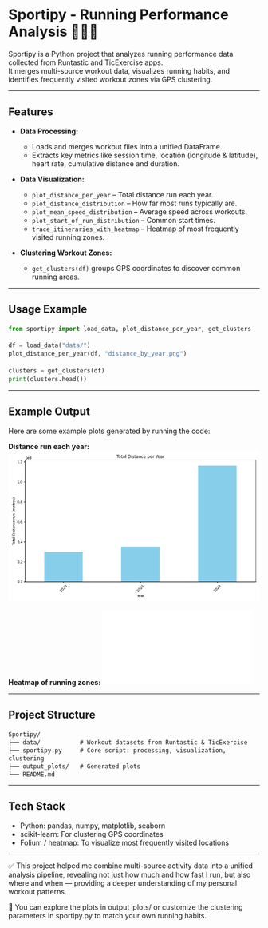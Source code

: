 # Sportipy - Running Performance Analysis 🏃🏻‍♂️

Sportipy is a Python project that analyzes running performance data collected from Runtastic and TicExercise apps.  
It merges multi-source workout data, visualizes running habits, and identifies frequently visited workout zones via GPS clustering.

---

## Features

- **Data Processing:**  
  - Loads and merges workout files into a unified DataFrame.
  - Extracts key metrics like session time, location (longitude & latitude), heart rate, cumulative distance and duration.

- **Data Visualization:**  
  - `plot_distance_per_year` – Total distance run each year.
  - `plot_distance_distribution` – How far most runs typically are.
  - `plot_mean_speed_distribution` – Average speed across workouts.
  - `plot_start_of_run_distribution` – Common start times.
  - `trace_itineraries_with_heatmap` – Heatmap of most frequently visited running zones.

- **Clustering Workout Zones:**  
  - `get_clusters(df)` groups GPS coordinates to discover common running areas.

---

## Usage Example
```python
from sportipy import load_data, plot_distance_per_year, get_clusters

df = load_data("data/")
plot_distance_per_year(df, "distance_by_year.png")

clusters = get_clusters(df)
print(clusters.head())
```

---

## Example Output
Here are some example plots generated by running the code:

**Distance run each year:**
![Distance per year](output_plots/plot_distance_per_year.png)

**Heatmap of running zones:**
![Running Heatmap](output_plots/trace_itineraries_with_heatmap.html)

---
## Project Structure
```
Sportipy/
├── data/           # Workout datasets from Runtastic & TicExercise
├── sportipy.py     # Core script: processing, visualization, clustering
├── output_plots/   # Generated plots
└── README.md
```
---

## Tech Stack
- Python: pandas, numpy, matplotlib, seaborn
- scikit-learn: For clustering GPS coordinates
- Folium / heatmap: To visualize most frequently visited locations

---

✅ This project helped me combine multi-source activity data into a unified analysis pipeline, revealing not just how much and how fast I run, but also where and when — providing a deeper understanding of my personal workout patterns.

📌 You can explore the plots in output_plots/ or customize the clustering parameters in sportipy.py to match your own running habits.
